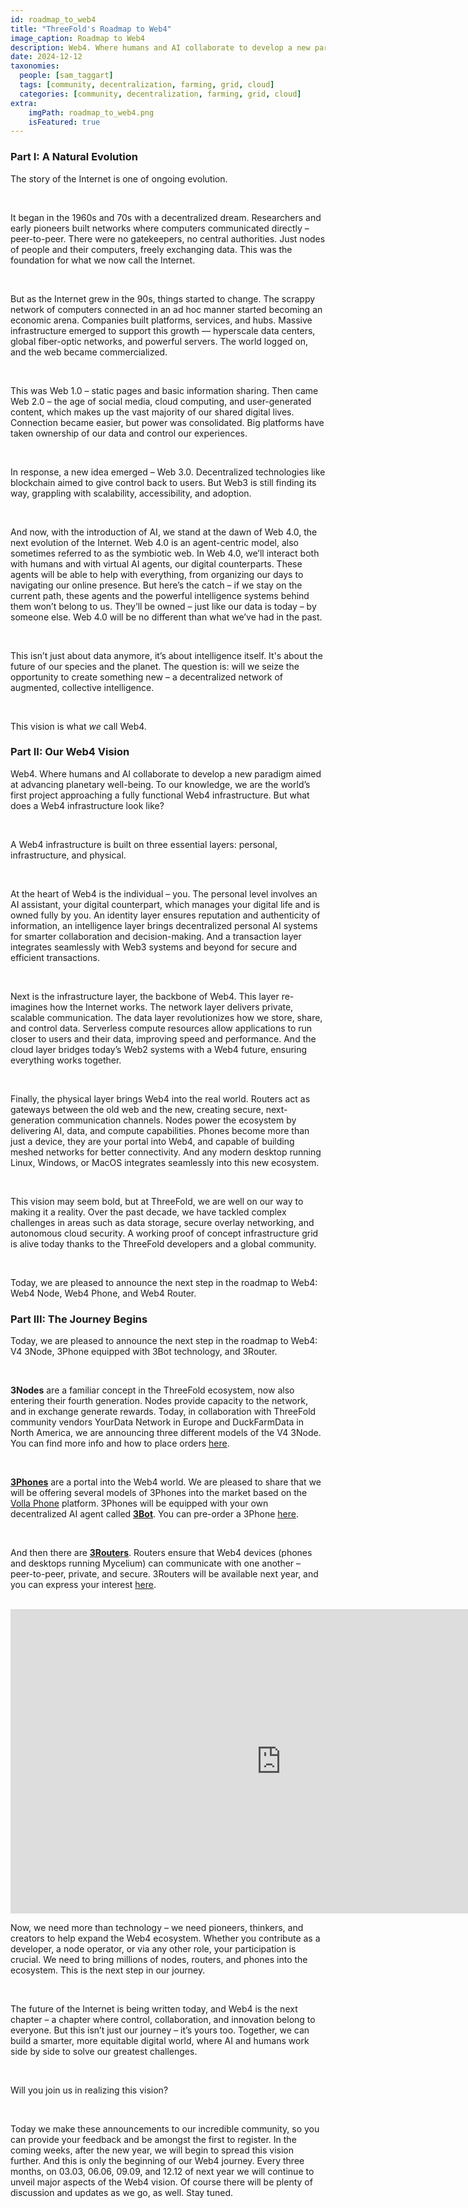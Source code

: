 ```yaml
---
id: roadmap_to_web4
title: "ThreeFold's Roadmap to Web4"
image_caption: Roadmap to Web4
description: Web4. Where humans and AI collaborate to develop a new paradigm aimed at advancing planetary well-being.
date: 2024-12-12
taxonomies:
  people: [sam_taggart]
  tags: [community, decentralization, farming, grid, cloud]
  categories: [community, decentralization, farming, grid, cloud]
extra:
    imgPath: roadmap_to_web4.png
    isFeatured: true
---
```


### **Part I: A Natural Evolution**

The story of the Internet is one of ongoing evolution.

<br>

It began in the 1960s and 70s with a decentralized dream. Researchers and early pioneers built networks where computers communicated directly – peer-to-peer. There were no gatekeepers, no central authorities. Just nodes of people and their computers, freely exchanging data. This was the foundation for what we now call the Internet.

<br>

But as the Internet grew in the 90s, things started to change. The scrappy network of computers connected in an ad hoc manner started becoming an economic arena. Companies built platforms, services, and hubs. Massive infrastructure emerged to support this growth — hyperscale data centers, global fiber-optic networks, and powerful servers. The world logged on, and the web became commercialized.

<br>

This was Web 1.0 – static pages and basic information sharing. Then came Web 2.0 – the age of social media, cloud computing, and user-generated content, which makes up the vast majority of our shared digital lives. Connection became easier, but power was consolidated. Big platforms have taken ownership of our data and control our experiences.

<br>

In response, a new idea emerged – Web 3.0. Decentralized technologies like blockchain aimed to give control back to users. But Web3 is still finding its way, grappling with scalability, accessibility, and adoption.

<br>

And now, with the introduction of AI, we stand at the dawn of Web 4.0, the next evolution of the Internet. Web 4.0 is an agent-centric model, also sometimes referred to as the symbiotic web. In Web 4.0, we’ll interact both with humans and with virtual AI agents, our digital counterparts. These agents will  be able to help with everything, from organizing our days to navigating our online presence.
But here’s the catch – if we stay on the current path, these agents and the powerful intelligence systems behind them won’t belong to us. They’ll be owned – just like our data is today – by someone else. Web 4.0 will be no different than what we’ve had in the past.

<br>

This isn’t just about data anymore, it’s about intelligence itself. It's about the future of our species and the planet. The question is: will we seize the opportunity to create something new – a decentralized network of augmented, collective intelligence.

<br>

This vision is what *we* call Web4.

### **Part II: Our Web4 Vision**

Web4. Where humans and AI collaborate to develop a new paradigm aimed at advancing planetary well-being. To our knowledge, we are the world’s first project approaching a fully functional Web4 infrastructure. But what does a Web4 infrastructure look like?

<br>

A Web4 infrastructure is built on three essential layers: personal, infrastructure, and physical.

<br>

At the heart of Web4 is the individual – you. The personal level involves an AI assistant, your digital counterpart, which manages your digital life and is owned fully by you. An identity layer ensures reputation and authenticity of information, an intelligence layer brings decentralized personal AI systems for smarter collaboration and decision-making. And a transaction layer integrates seamlessly with Web3 systems and beyond for secure and efficient transactions.

<br>

Next is the infrastructure layer, the backbone of Web4. This layer re-imagines how the Internet works. The network layer delivers private, scalable communication. The data layer revolutionizes how we store, share, and control data. Serverless compute resources allow applications to run closer to users and their data, improving speed and performance. And the cloud layer bridges today’s Web2 systems with a Web4 future, ensuring everything works together.

<br>

Finally, the physical layer brings Web4 into the real world. Routers act as gateways between the old web and the new, creating secure, next-generation communication channels. Nodes power the ecosystem by delivering AI, data, and compute capabilities. Phones become more than just a device, they are your portal into Web4, and capable of building meshed networks for better connectivity. And any modern desktop running Linux, Windows, or MacOS integrates seamlessly into this new ecosystem.

<br>

This vision may seem bold, but at ThreeFold, we are well on our way to making it a reality. Over the past decade, we have tackled complex challenges in areas such as data storage, secure overlay networking, and autonomous cloud security. A working proof of concept infrastructure grid is alive today thanks to the ThreeFold developers and a global community.

<br>

Today, we are pleased to announce the next step in the roadmap to Web4: Web4 Node, Web4 Phone, and Web4 Router.

### **Part III: The Journey Begins**

Today, we are pleased to announce the next step in the roadmap to Web4: V4 3Node, 3Phone equipped with 3Bot technology, and 3Router.

<br>

**3Nodes** are a familiar concept in the ThreeFold ecosystem, now also entering their fourth generation. Nodes provide capacity to the network, and in exchange generate rewards. Today, in collaboration with ThreeFold community vendors YourData Network in Europe and DuckFarmData in North America, we are announcing three different models of the V4 3Node. You can find more info and how to place orders [here](https://docs.threefold.io/docs/become-a-farmer/get_started).

<br>

**[3Phones](https://docs.threefold.io/docs/components/3phone)** are a portal into the Web4 world. We are pleased to share that we will be offering several models of 3Phones into the market based on the [Volla Phone](https://volla.online/en/) platform. 3Phones will be equipped with your own decentralized AI agent called **[3Bot](https://docs.threefold.io/docs/components/3bot)**. You can pre-order a 3Phone [here](https://threefold.io/signup).

<br>

And then there are **[3Routers](https://docs.threefold.io/docs/components/3router)**. Routers ensure that Web4 devices (phones and desktops running Mycelium) can communicate with one another – peer-to-peer, private, and secure. 3Routers will be available next year, and you can express your interest [here](https://threefold.io/signup).

<br>

<iframe width="866" height="487" src="https://www.youtube.com/embed/Z3TRrwxOIz0?si=fCnX1D1uHnU4k411" title="YouTube video player" frameborder="0" allow="accelerometer; autoplay; clipboard-write; encrypted-media; gyroscope; picture-in-picture; web-share" referrerpolicy="strict-origin-when-cross-origin" allowfullscreen></iframe>

<br>

Now, we need more than technology – we need pioneers, thinkers, and creators to help expand the Web4 ecosystem. Whether you contribute as a developer, a node operator, or via any other role, your participation is crucial. We need to bring millions of nodes, routers, and phones into the ecosystem. This is the next step in our journey.

<br>

The future of the Internet is being written today, and Web4 is the next chapter – a chapter where control, collaboration, and innovation belong to everyone. But this isn’t just our journey – it’s yours too. Together, we can build a smarter, more equitable digital world, where AI and humans work side by side to solve our greatest challenges.

<br>

Will you join us in realizing this vision?

<br>

Today we make these announcements to our incredible community, so you can provide your feedback and be amongst the first to register. In the coming weeks, after the new year, we will begin to spread this vision further. And this is only the beginning of our Web4 journey. Every three months, on 03.03, 06.06, 09.09, and 12.12 of next year we will continue to unveil major aspects of the Web4 vision. Of course there will be plenty of discussion and updates as we go, as well. Stay tuned.